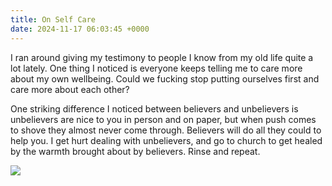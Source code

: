 ```yaml
---
title: On Self Care
date: 2024-11-17 06:03:45 +0000
---
```


I ran around giving my testimony to people I know from my old life quite a lot lately. One thing I noticed is everyone keeps telling me to care more about my own wellbeing. Could we fucking stop putting ourselves first and care more about each other?

One striking difference I noticed between believers and unbelievers is unbelievers are nice to you in person and on paper, but when push comes to shove they almost never come through. Believers will do all they could to help you. I get hurt dealing with unbelievers, and go to church to get healed by the warmth brought about by believers. Rinse and repeat.

![](/23b77f88ffc37781d362c68e8fb444a0.jpeg)
